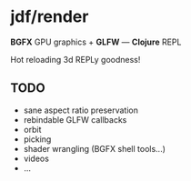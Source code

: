 # jdf/render

**BGFX** GPU graphics + **GLFW** &mdash; **Clojure** REPL

Hot reloading 3d REPLy goodness!

## TODO

- sane aspect ratio preservation
- rebindable GLFW callbacks
- orbit
- picking
- shader wrangling (BGFX shell tools...)
- videos
- ...